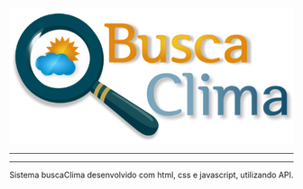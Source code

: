 <img src="Group 1.png" alt="BuscaClima"/>
<hr/><hr/>
Sistema buscaClima desenvolvido com html, css e javascript, utilizando API.
